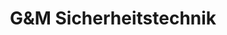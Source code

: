 ---
title: "G&M Sicherheitstechnik"
url: /erfurt/gundm-sicherheitstechnik/
shop: Schlüsseldienst
---